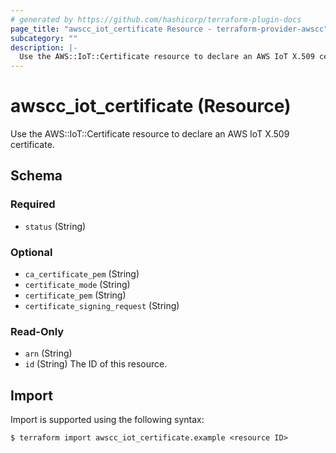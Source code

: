 ```yaml
---
# generated by https://github.com/hashicorp/terraform-plugin-docs
page_title: "awscc_iot_certificate Resource - terraform-provider-awscc"
subcategory: ""
description: |-
  Use the AWS::IoT::Certificate resource to declare an AWS IoT X.509 certificate.
---
```


# awscc_iot_certificate (Resource)

Use the AWS::IoT::Certificate resource to declare an AWS IoT X.509 certificate.



<!-- schema generated by tfplugindocs -->
## Schema

### Required

- `status` (String)

### Optional

- `ca_certificate_pem` (String)
- `certificate_mode` (String)
- `certificate_pem` (String)
- `certificate_signing_request` (String)

### Read-Only

- `arn` (String)
- `id` (String) The ID of this resource.

## Import

Import is supported using the following syntax:

```shell
$ terraform import awscc_iot_certificate.example <resource ID>
```
